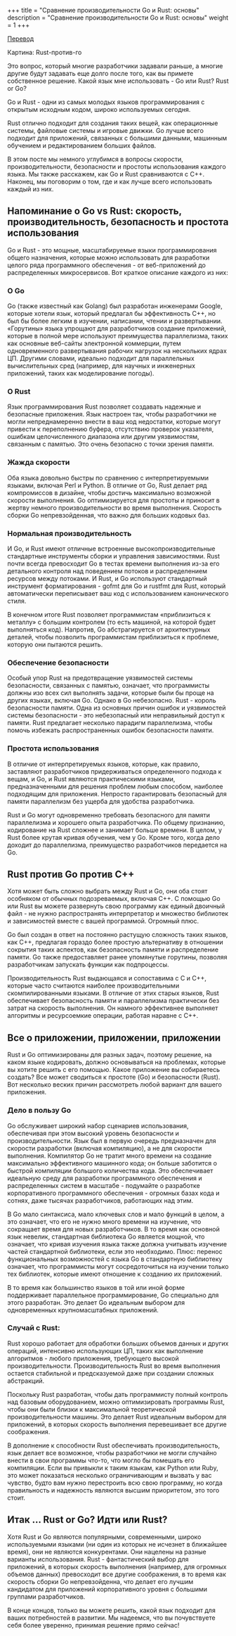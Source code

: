 +++
title = "Сравнение производительности Go и Rust: основы"
description = "Сравнение производительности Go и Rust: основы"
weight = 1
+++

[Перевод](https://www.getclockwise.com/blog/rust-vs-go)

Картина: Rust-против-го

Это вопрос, который многие разработчики задавали раньше, а многие другие будут задавать еще долго после того, как вы примете собственное решение. Какой язык мне использовать - Go или Rust? Rust or Go?

Go и Rust - одни из самых молодых языков программирования с открытым исходным кодом, широко используемых сегодня.

Rust отлично подходит для создания таких вещей, как операционные системы, файловые системы и игровые движки. Go лучше всего подходит для приложений, связанных с большими данными, машинным обучением и редактированием больших файлов.

В этом посте мы немного углубимся в вопросы скорости, производительности, безопасности и простоты использования каждого языка. Мы также расскажем, как Go и Rust сравниваются с C++. Наконец, мы поговорим о том, где и как лучше всего использовать каждый из них.

## Напоминание о Go vs Rust: скорость, производительность, безопасность и простота использования

Go и Rust - это мощные, масштабируемые языки программирования общего назначения, которые можно использовать для разработки целого ряда программного обеспечения - от веб-приложений до распределенных микросервисов. Вот краткое описание каждого из них:

### О Go

Go (также известный как Golang) был разработан инженерами Google, которые хотели язык, который предлагал бы эффективность C++, но был бы более легким в изучении, написании, чтении и развертывании. «Горутины» языка упрощают для разработчиков создание приложений, которые в полной мере используют преимущества параллелизма, таких как основные веб-сайты электронной коммерции, путем одновременного развертывания рабочих нагрузок на нескольких ядрах ЦП. Другими словами, идеально подходит для параллельных вычислительных сред (например, для научных и инженерных приложений, таких как моделирование погоды).

### О Rust

Язык программирования Rust позволяет создавать надежные и безопасные приложения. Язык настроен так, чтобы разработчики не могли непреднамеренно внести в ваш код недостатки, которые могут привести к переполнению буфера, отсутствию проверок указателя, ошибкам целочисленного диапазона или другим уязвимостям, связанным с памятью. Это очень безопасно с точки зрения памяти.

### Жажда скорости

Оба языка довольно быстры по сравнению с интерпретируемыми языками, включая Perl и Python. В отличие от Go, Rust делает ряд компромиссов в дизайне, чтобы достичь максимально возможной скорости выполнения. Go оптимизируется для простоты и приносит в жертву немного производительности во время выполнения. Скорость сборки Go непревзойденная, что важно для больших кодовых баз.

### Нормальная производительность

И Go, и Rust имеют отличные встроенные высокопроизводительные стандартные инструменты сборки и управления зависимостями. Rust почти всегда превосходит Go в тестах времени выполнения из-за его детального контроля над поведением потоков и распределением ресурсов между потоками. И Rust, и Go используют стандартный инструмент форматирования - gofmt для Go и rustfmt для Rust, который автоматически переписывает ваш код с использованием канонического стиля.

В конечном итоге Rust позволяет программистам «приблизиться к металлу» с большим контролем (то есть машиной, на которой будет выполняться код). Напротив, Go абстрагируется от архитектурных деталей, чтобы позволить программистам приблизиться к проблеме, которую они пытаются решить. 

### Обеспечение безопасности

Особый упор Rust на предотвращение уязвимостей системы безопасности, связанных с памятью, означает, что программисты должны изо всех сил выполнять задачи, которые были бы проще на других языках, включая Go. Однако в Go небезопасно. Rust - король безопасности памяти. Одна из основных причин ошибок и уязвимостей системы безопасности - это небезопасный или неправильный доступ к памяти. Rust предлагает несколько парадигм параллелизма, чтобы помочь избежать распространенных ошибок безопасности памяти.

### Простота использования

В отличие от интерпретируемых языков, которые, как правило, заставляют разработчиков придерживаться определенного подхода к вещам, и Go, и Rust являются практическими языками, предназначенными для решения проблем любым способом, наиболее подходящим для приложения. Непросто гарантировать безопасный для памяти параллелизм без ущерба для удобства разработчика.

Rust и Go могут одновременно требовать безопасного для памяти параллелизма и хорошего опыта разработчика. По общему признанию, кодирование на Rust сложнее и занимает больше времени. В целом, у Rust более крутая кривая обучения, чем у Go. Кроме того, когда дело доходит до параллелизма, преимущество разработчиков передается на Go.

## Rust против Go против C++

Хотя может быть сложно выбрать между Rust и Go, они оба стоят особняком от обычных подозреваемых, включая C++. С помощью Go или Rust вы можете развернуть свою программу как единый двоичный файл - не нужно распространять интерпретатор и множество библиотек и зависимостей вместе с вашей программой. Огромный плюс.

Go был создан в ответ на постоянно растущую сложность таких языков, как C++, предлагая гораздо более простую альтернативу в отношении сокрытия таких аспектов, как безопасность памяти и распределение памяти. Go также предоставляет ранее упомянутые горутины, позволяя разработчикам запускать функции как подпроцессы.

Производительность Rust выдающаяся и сопоставима с C и C++, которые часто считаются наиболее производительными скомпилированными языками. В отличие от этих старых языков, Rust обеспечивает безопасность памяти и параллелизма практически без затрат на скорость выполнения. Он намного эффективнее выполняет алгоритмы и ресурсоемкие операции, работая наравне с C++.

## Все о приложении, приложении, приложении

Rust и Go оптимизированы для разных задач, поэтому решение, на каком языке кодировать, должно основываться на проблемах, которые вы хотите решить с его помощью. Какое приложение вы собираетесь создать? Все может сводиться к простоте (Go) и безопасности (Rust). Вот несколько веских причин рассмотреть любой вариант для вашего приложения. 

### Дело в пользу Go

Go обслуживает широкий набор сценариев использования, обеспечивая при этом высокий уровень безопасности и производительности. Язык был в первую очередь предназначен для скорости разработки (включая компиляцию), а не для скорости выполнения. Компилятор Go не тратит много времени на создание максимально эффективного машинного кода; он больше заботится о быстрой компиляции большого количества кода. Это обеспечивает идеальную среду для разработки программного обеспечения и распределенных систем в масштабе - подумайте о разработке корпоративного программного обеспечения - огромных базах кода и сотнях, даже тысячах разработчиков, работающих над этим.

В Go мало синтаксиса, мало ключевых слов и мало функций в целом, а это означает, что его не нужно много времени на изучение, что сокращает время для новых разработчиков. В то время как основной язык невелик, стандартная библиотека Go является мощной, что означает, что кривая изучения языка также должна учитывать изучение частей стандартной библиотеки, если это необходимо. Плюс: перенос функциональных возможностей с языка Go в стандартную библиотеку означает, что программисты могут сосредоточиться на изучении только тех библиотек, которые имеют отношение к созданию их приложений.

В то время как большинство языков в той или иной форме поддерживает параллельное программирование, Go специально для этого разработан. Это делает Go идеальным выбором для одновременных крупномасштабных приложений.

### Случай с Rust:

Rust хорошо работает для обработки больших объемов данных и других операций, интенсивно использующих ЦП, таких как выполнение алгоритмов - любого приложения, требующего высокой производительности. Производительность Rust во время выполнения остается стабильной и предсказуемой даже при создании сложных абстракций.

Поскольку Rust разработан, чтобы дать программисту полный контроль над базовым оборудованием, можно оптимизировать программы Rust, чтобы они были близки к максимальной теоретической производительности машины. Это делает Rust идеальным выбором для приложений, в которых скорость выполнения перевешивает все другие соображения.

В дополнение к способности Rust обеспечивать производительность, язык делает все возможное, чтобы разработчики не могли случайно внести в свои программы что-то, что могло бы помешать его компиляции. Если вы привыкли к таким языкам, как Python или Ruby, это может показаться несколько ограничивающим и вызвать у вас чувство, будто вам нужно перестроить всю свою программу, но когда правильность и надежность являются высшим приоритетом, это того стоит.

## Итак ... Rust or Go? Идти или Rust?

Хотя Rust и Go являются популярными, современными, широко используемыми языками (ни один из которых не исчезнет в ближайшее время), они не являются конкурентами. Они нацелены на разные варианты использования. Rust - фантастический выбор для приложений, в которых скорость выполнения (например, для огромных объемов данных) превосходит все другие соображения, в то время как скорость сборки Go непревзойденна, что делает его лучшим кандидатом для приложений корпоративного уровня с большими группами разработчиков.

В конце концов, только вы можете решить, какой язык подходит для ваших потребностей в развитии. Мы надеемся, что вы почувствуете себя более уверенно, принимая решение прямо сейчас! 